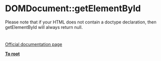 # DOMDocument::getElementById



Please note that if your HTML does not contain a doctype declaration, then getElementById will always return null.  

#

[Official documentation page](https://www.php.net/manual/en/domdocument.getelementbyid.php)

**[To root](/README.md)**